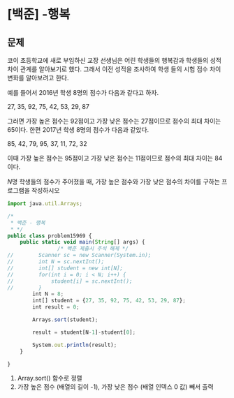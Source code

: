 # [백준] -행복

## 문제

코이 초등학교에 새로 부임하신 교장 선생님은 어린 학생들의 행복감과 학생들의 성적 차이 관계를 알아보기로 했다. 그래서 이전 성적을 조사하여 학생 들의 시험 점수 차이 변화를 알아보려고 한다.

예를 들어서 2016년 학생 8명의 점수가 다음과 같다고 하자.

27, 35, 92, 75, 42, 53, 29, 87

그러면 가장 높은 점수는 92점이고 가장 낮은 점수는 27점이므로 점수의 최대 차이는 65이다. 한편 2017년 학생 8명의 점수가 다음과 같았다.

85, 42, 79, 95, 37, 11, 72, 32

이때 가장 높은 점수는 95점이고 가장 낮은 점수는 11점이므로 점수의 최대 차이는 84이다.

*N*명 학생들의 점수가 주어졌을 때, 가장 높은 점수와 가장 낮은 점수의 차이를 구하는 프로그램을 작성하시오

```jsx
import java.util.Arrays;

/*
 * 백준 - 행복
 * */
public class problem15969 {
    public static void main(String[] args) {
				/* 백준 제출시 주석 해제 */
//        Scanner sc = new Scanner(System.in);
//        int N = sc.nextInt();
//        int[] student = new int[N];
//        for(int i = 0; i < N; i++) {
//            student[i] = sc.nextInt();
//        }
        int N = 8;
        int[] student = {27, 35, 92, 75, 42, 53, 29, 87};
        int result = 0;

        Arrays.sort(student);

        result = student[N-1]-student[0];

        System.out.println(result);
    }

}
```

1.  Array.sort() 함수로 정렬 
2. 가장 높은 점수 (배열의 길이 -1), 가장 낮은 점수 (배열 인덱스 0 값) 빼서 출력
